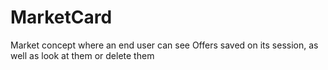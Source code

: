 # MarketCard
Market concept where an end user can see Offers saved on its session, as well as look at them or delete them
